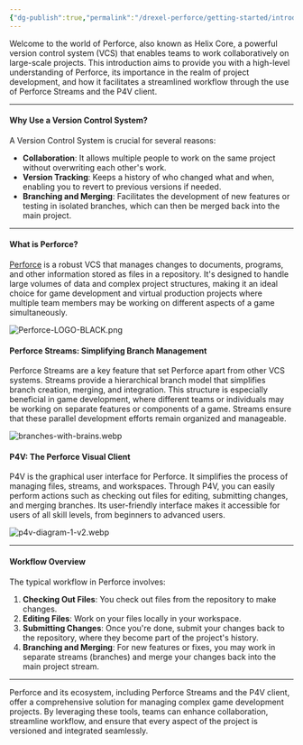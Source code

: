 ```yaml
---
{"dg-publish":true,"permalink":"/drexel-perforce/getting-started/introduction-to-perforce/"}
---
```


Welcome to the world of Perforce, also known as Helix Core, a powerful version control system (VCS) that enables teams to work collaboratively on large-scale projects. This introduction aims to provide you with a high-level understanding of Perforce, its importance in the realm of project development, and how it facilitates a streamlined workflow through the use of Perforce Streams and the P4V client.

---
#### Why Use a Version Control System?

A Version Control System is crucial for several reasons:

- **Collaboration**: It allows multiple people to work on the same project without overwriting each other's work.
- **Version Tracking**: Keeps a history of who changed what and when, enabling you to revert to previous versions if needed.
- **Branching and Merging**: Facilitates the development of new features or testing in isolated branches, which can then be merged back into the main project.

---
#### What is Perforce?

[Perforce](https://www.perforce.com/products/helix-core) is a robust VCS that manages changes to documents, programs, and other information stored as files in a repository. It's designed to handle large volumes of data and complex project structures, making it an ideal choice for game development and virtual production projects where multiple team members may be working on different aspects of a game simultaneously.

![Perforce-LOGO-BLACK.png](/img/user/Drexel%20Perforce/All%20Media/Perforce-LOGO-BLACK.png)



#### Perforce Streams: Simplifying Branch Management

Perforce Streams are a key feature that set Perforce apart from other VCS systems. Streams provide a hierarchical branch model that simplifies branch creation, merging, and integration. This structure is especially beneficial in game development, where different teams or individuals may be working on separate features or components of a game. Streams ensure that these parallel development efforts remain organized and manageable.

![branches-with-brains.webp](/img/user/Drexel%20Perforce/All%20Media/branches-with-brains.webp)


#### P4V: The Perforce Visual Client

P4V is the graphical user interface for Perforce. It simplifies the process of managing files, streams, and workspaces. Through P4V, you can easily perform actions such as checking out files for editing, submitting changes, and merging branches. Its user-friendly interface makes it accessible for users of all skill levels, from beginners to advanced users.

![p4v-diagram-1-v2.webp](/img/user/Drexel%20Perforce/All%20Media/p4v-diagram-1-v2.webp)

---
#### Workflow Overview

The typical workflow in Perforce involves:

1. **Checking Out Files**: You check out files from the repository to make changes.
2. **Editing Files**: Work on your files locally in your workspace.
3. **Submitting Changes**: Once you're done, submit your changes back to the repository, where they become part of the project's history.
4. **Branching and Merging**: For new features or fixes, you may work in separate streams (branches) and merge your changes back into the main project stream.

---

Perforce and its ecosystem, including Perforce Streams and the P4V client, offer a comprehensive solution for managing complex game development projects. By leveraging these tools, teams can enhance collaboration, streamline workflow, and ensure that every aspect of the project is versioned and integrated seamlessly.